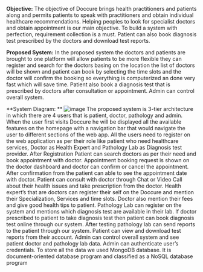 **Objective:**
The objective of Doccure brings health practitioners and patients along and permits patients to speak with practitioners and obtain individual healthcare recommendations. Helping peoples to look for specialist doctors and obtain appointment is our main objective.
To build a system with perfection, requirement collection is a must. Patient can also book diagnosis test prescribed by the doctors and download test reports.

**Proposed System:**
In the proposed system the doctors and patients are brought to one platform will allow patients to be more flexible they can register and search for the doctors basing on the location the list of doctors will be shown and patient can book by selecting the time slots and the doctor will confirm the booking so everything is computerized an done very fast which will save time. Patient also book a diagnosis test that is prescribed by doctors after consultation or appointment. Admin can control overall system.

**System Diagram:
**
![image](https://github.com/vivekkal/DoccureWeb/assets/45705158/4a99ccdc-aa72-400a-9c53-ec94c5538e6d)
The proposed system is 3-tier architecture in which there are 4 users that is patient, doctor, pathology and admin. When the user first visits Doccure he will be displayed all the available features on the homepage with a navigation bar that would navigate the user to different sections of the web app.
All the users need to register on the web application as per their role like patient who need healthcare services, Doctor as Health Expert and Pathology Lab as Diagnosis test provider. After Registration Patient can search doctors as per their need and book appointment with doctor. Appointment booking request is shown on the doctor dashboard and doctor can confirm or cancel the appointment. After confirmation from the patient can able to see the appointment date with doctor. Patient can consult with doctor through Chat or Video Call about their health issues and take prescription from the doctor.
Health expert’s that are doctors can register their self on the Doccure and mention their Specialization, Services and time slots. Doctor also mention their fees and give good health tips to patient. Pathology Lab can register on the system and mentions which diagnosis test are available in their lab. If doctor prescribed to patient to take diagnosis test then patient can book diagnosis test online through our system. After testing pathology lab can send reports to the patient through our system. Patient can view and download test reports from their account.
Admin can control overall system and see patient doctor and pathology lab data. Admin can authenticate user’s credentials. To store all the data we used MongoDB database. It is document-oriented database program and classified as a NoSQL database program
